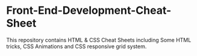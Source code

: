 # Front-End-Development-Cheat-Sheet
This repository contains HTML &amp; CSS Cheat Sheets including Some HTML tricks, CSS Animations and CSS responsive grid system.

